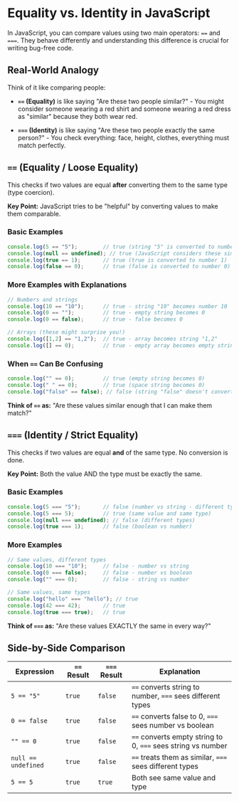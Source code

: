 # Equality vs. Identity in JavaScript

In JavaScript, you can compare values using two main operators: `==` and `===`. They behave differently and understanding this difference is crucial for writing bug-free code.

## Real-World Analogy

Think of it like comparing people:

- **`==` (Equality)** is like saying "Are these two people similar?" - You might consider someone wearing a red shirt and someone wearing a red dress as "similar" because they both wear red.

- **`===` (Identity)** is like saying "Are these two people exactly the same person?" - You check everything: face, height, clothes, everything must match perfectly.

## `==` (Equality / Loose Equality)

This checks if two values are equal **after** converting them to the same type (type coercion).

**Key Point:** JavaScript tries to be "helpful" by converting values to make them comparable.

### Basic Examples

```js
console.log(5 == "5");        // true (string "5" is converted to number 5)
console.log(null == undefined); // true (JavaScript considers these similar)
console.log(true == 1);       // true (true is converted to number 1)
console.log(false == 0);      // true (false is converted to number 0)
```

### More Examples with Explanations

```js
// Numbers and strings
console.log(10 == "10");      // true - string "10" becomes number 10
console.log(0 == "");         // true - empty string becomes 0
console.log(0 == false);      // true - false becomes 0

// Arrays (these might surprise you!)
console.log([1,2] == "1,2");  // true - array becomes string "1,2"
console.log([] == 0);         // true - empty array becomes empty string, then 0
```

### When `==` Can Be Confusing

```js
console.log("" == 0);         // true (empty string becomes 0)
console.log(" " == 0);        // true (space string becomes 0)
console.log("false" == false); // false (string "false" doesn't convert to boolean false)
```

**Think of `==` as:** "Are these values similar enough that I can make them match?"

## `===` (Identity / Strict Equality)

This checks if two values are equal **and** of the same type. No conversion is done.

**Key Point:** Both the value AND the type must be exactly the same.

### Basic Examples

```js
console.log(5 === "5");       // false (number vs string - different types)
console.log(5 === 5);         // true (same value and same type)
console.log(null === undefined); // false (different types)
console.log(true === 1);      // false (boolean vs number)
```

### More Examples

```js
// Same values, different types
console.log(10 === "10");     // false - number vs string
console.log(0 === false);     // false - number vs boolean
console.log("" === 0);        // false - string vs number

// Same values, same types
console.log("hello" === "hello"); // true
console.log(42 === 42);       // true
console.log(true === true);   // true
```

**Think of `===` as:** "Are these values EXACTLY the same in every way?"

## Side-by-Side Comparison

|Expression|`==` Result|`===` Result|Explanation|
|---|---|---|---|
|`5 == "5"`|`true`|`false`|`==` converts string to number, `===` sees different types|
|`0 == false`|`true`|`false`|`==` converts false to 0, `===` sees number vs boolean|
|`"" == 0`|`true`|`false`|`==` converts empty string to 0, `===` sees string vs number|
|`null == undefined`|`true`|`false`|`==` treats them as similar, `===` sees different types|
|`5 == 5`|`true`|`true`|Both see same value and type|
